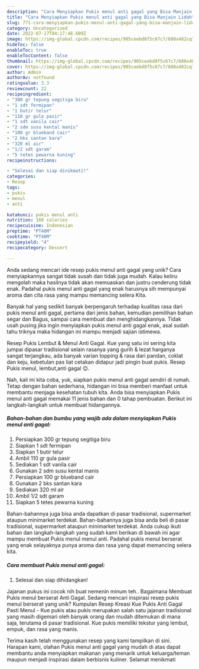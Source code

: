 ```yaml
---
description: "Cara Menyiapkan Pukis menul anti gagal yang Bisa Manjain Lidah"
title: "Cara Menyiapkan Pukis menul anti gagal yang Bisa Manjain Lidah"
slug: 771-cara-menyiapkan-pukis-menul-anti-gagal-yang-bisa-manjain-lidah
category: Uncategorized
date: 2022-07-17T04:17:48.609Z
image: https://img-global.cpcdn.com/recipes/905ceebd8f5c67c7/680x482cq70/pukis-menul-anti-gagal-foto-resep-utama.jpg
hideToc: false
enableToc: true
enableTocContent: false
thumbnail: https://img-global.cpcdn.com/recipes/905ceebd8f5c67c7/680x482cq70/pukis-menul-anti-gagal-foto-resep-utama.jpg
cover: https://img-global.cpcdn.com/recipes/905ceebd8f5c67c7/680x482cq70/pukis-menul-anti-gagal-foto-resep-utama.jpg
author: Admin
authorAv: notfound
ratingvalue: 3.3
reviewcount: 22
recipeingredient:
- "300 gr tepung segitiga biru"
- "1 sdt fermipan"
- "1 butir telur"
- "110 gr gula pasir"
- "1 sdt vanila cair"
- "2 sdm susu kental manis"
- "100 gr blueband cair"
- "2 bks santan kara"
- "320 ml air"
- "1/2 sdt garam"
- "5 tetes pewarna kuning"
recipeinstructions:

- "Selesai dan siap dinikmati!"
categories:
- Resep
tags:
- pukis
- menul
- anti

katakunci: pukis menul anti 
nutrition: 160 calories
recipecuisine: Indonesian
preptime: "PT40M"
cooktime: "PT40M"
recipeyield: "4"
recipecategory: Dessert

---
```





Anda sedang mencari ide resep pukis menul anti gagal yang unik? Cara menyiapkannya sangat tidak susah dan tidak juga mudah. Kalau keliru mengolah maka hasilnya tidak akan memuaskan dan justru cenderung tidak enak. Padahal pukis menul anti gagal yang enak harusnya sih mempunyai aroma dan cita rasa yang mampu memancing selera Kita.





Banyak hal yang sedikit banyak berpengaruh terhadap kualitas rasa dari pukis menul anti gagal, pertama dari jenis bahan, kemudian pemilihan bahan segar dan Bagus, sampai cara membuat dan menghidangkannya. Tidak usah pusing jika ingin menyiapkan pukis menul anti gagal enak,      asal sudah tahu triknya maka hidangan ini mampu menjadi sajian istimewa.














Resep Pukis Lembut &amp; Menul Anti Gagal. Kue yang satu ini sering kita jumpai dipasar tradisional selain rasanya yang gurih &amp; lezat harganya sangat terjangkau, ada banyak varian topping &amp; rasa dari pandan, coklat dan keju, kebetulan pas liat cetakan didapur jadi pingin buat pukis. Resep Pukis menul, lembut,anti gagal 😉.






Nah, kali ini kita coba, yuk, siapkan pukis menul anti gagal sendiri di rumah. Tetap dengan bahan sederhana, hidangan ini bisa memberi manfaat untuk membantu menjaga kesehatan tubuh kita. Anda bisa menyiapkan Pukis menul anti gagal memakai 11 jenis bahan dan 0 tahap pembuatan. Berikut ini langkah-langkah untuk membuat hidangannya.

<!--inarticleads1-->

##### Bahan-bahan dan bumbu yang wajib ada dalam menyiapkan Pukis menul anti gagal:

1. Persiapkan 300 gr tepung segitiga biru
1. Siapkan 1 sdt fermipan
1. Siapkan 1 butir telur
1. Ambil 110 gr gula pasir
1. Sediakan 1 sdt vanila cair
1. Gunakan 2 sdm susu kental manis
1. Persiapkan 100 gr blueband cair
1. Gunakan 2 bks santan kara
1. Sediakan 320 ml air
1. Ambil 1/2 sdt garam
1. Siapkan 5 tetes pewarna kuning


Bahan-bahannya juga bisa anda dapatkan di pasar tradisional, supermarket ataupun minimarket terdekat. Bahan-bahannya juga bisa anda beli di pasar tradisional, supermarket ataupun minimarket terdekat. Anda cukup ikuti bahan dan langkah-langkah yang sudah kami berikan di bawah ini agar mampu membuat Pukis menul menul anti. Padahal pukis menul berserat yang enak selayaknya punya aroma dan rasa yang dapat memancing selera kita. 

<!--inarticleads2-->

##### Cara membuat Pukis menul anti gagal:


1. Selesai dan siap dihidangkan!

Jajanan pukus ini cocok nih buat nemenin minum teh.. Bagaimana Membuat Pukis menul berserat Anti Gagal. Sedang mencari inspirasi resep pukis menul berserat yang unik? Kumpulan Resep Kreasi Kue Pukis Anti Gagal Pasti Menul - Kue pukis atau pukis merupakan salah satu jajanan tradisional yang masih digemari oleh banyak orang dan mudah ditemukan di mana saja, terutama di pasar tradisional. Kue pukis memiliki tekstur yang lembut, empuk, dan rasa yang manis. 

Terima kasih telah menggunakan resep yang kami tampilkan di sini. Harapan kami, olahan Pukis menul anti gagal yang mudah di atas dapat membantu anda menyiapkan makanan yang menarik untuk keluarga/teman maupun menjadi inspirasi dalam berbisnis kuliner. Selamat menikmati
